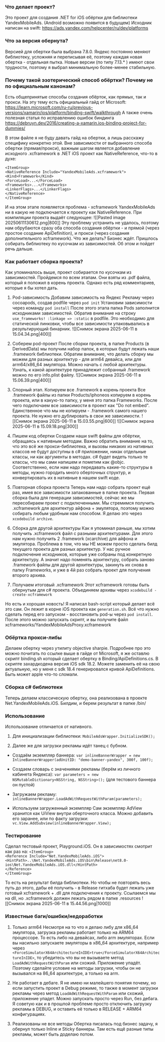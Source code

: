 
### Что делает проект?

Это проект для создания .NET for iOS обёртки для библиотеки YandexMobileAds. (Android возможно появится в будущем)
Исходник написан на swift: 
https://ads.yandex.com/helpcenter/ru/dev/platforms
### Что за версия обернута?
Версией для обертки была выбрана 7.8.0. Яндекс постоянно меняют библиотеку, усложняя и переписывая её, поэтому каждая новая обертка - отдельная пытка. Новые версии (по типу 7.13.* ) имеют свои трудности, поэтому я выбрал минимальную более-менее стабильную.
### Почему такой эзотерический способ обёртки? Почему не по официальным канонам?
Есть общепринятые способы создания обёрток, как прямых, так и прокси.
На эту тему есть официальный гайд от Microsoft:
https://learn.microsoft.com/ru-ru/previous-versions/xamarin/ios/platform/binding-swift/walkthrough
А также очень полезная статья по исправлению ошибок биндинга
https://debruyn.dev/2016/creating-a-xamarin.ios-binding-project-for-dummies/

В этом файле я не буду давать гайд на обертки, а лишь расскажу специфику конкретно этой. Вне зависимости от выбранного способа обертки (прямая/прокси), важным шагом является добавление исходного .xcframework в .NET iOS проект как NativeReference, что-то в духе:

`<ItemGroup>`  
    `<NativeReference Include="YandexMobileAds.xcframework">`  
        `<Kind>Framework</Kind>`  
        `<ForceLoad>...</ForceLoad>`  
        `<Frameworks>...</Frameworks>`  
        `<LinkerFlags>...</LinkerFlags>`  
    `</NativeReference>`  
`</ItemGroup>`

И на этом этапе появляется проблема - xcframework YandexMobileAds ни в какую не подключается к проекту как NativeReference. При компиляции проекта выдаёт следующее:
![[Pasted image 20250611130612.png|800]]
Эту проблему устранить не удалось, поэтому нам обрубаются сразу оба способа создания обёртки - и прямой (через простое создание ApiDefinition), и прокси (через создания дополнительного xcframework). Что же делать? Бизнес ждёт. Пришлось собирать библиотеку по кусочкам из зависимостей. Об этом и пойдет речь дальше.

### Как работает сборка проекта?

Как упоминалось выше, проект собирается по кусочкам из зависимостей. Пройдемся по всем этапам.
Они взяты из .pdf файла, который я положил в корень проекта. Однако есть ряд комментариев, которые я бы хотел дать.

1) Pod-зависимость
Добавим зависимость на Яндекс Рекламу через cocoapods, создав podfile через `pod init`
Установим зависимости через команду `pod install`
После этого этапа папка Pods заполнится исходниками зависимостей.
Обратив внимание на строку `use_frameworks! :linkage => :static` в podfile.
Это необходимо для статической линковки, чтобы все зависимости упаковывались в результирующий бинарник.
![[Снимок экрана 2025-06-11 в 15.04.34.png|400]]


2) Соберем pod-проект
После сборки проекта, в папке Products (в DerivedData) мы получим набор папок, в которых будут лежать наши .framework библиотеки. Обратим внимание, что делать сборку мы можем для разных архитектур - для arm64 девайса, или для arm64/x86_64 эмулятора. Можно начать с любой архитектуры. Узнать, к какой архитектуре принадлежит собранный .framework можно по его info.plist файлу.
![[Снимок экрана 2025-06-11 в 15.06.39.png|400]]

3) Спорный этап. Копируем все .framework в корень проекта
Все .framework файлы из папки Products/iphoneos копируем в корень проекта, или в какую-то папку, у меня это папка Frameworks. После чего подключаем все зависимости в проект как "Do not embed". Единственное что мы не копируем - .framework самого нашего проекта. Не нужно его дублировать в свои же зависимости.
![[Снимок экрана 2025-06-11 в 15.03.55.png|600]]
![[Снимок экрана 2025-06-11 в 15.09.18.png|300]]

4) Пишем код обертки
Создаем наши swift файлы для обёртки, обращаясь к нативным методам. Важно обратить внимание на то, что это всё же прокси-библиотека, и вызовы никаких из нативных классов не будут доступны в c# приложении, никак отдельные классы, ни как аргументы в методах. c# будет видеть только те классы, что мы сами напишем и пометим как @objc. Соответственно, если нам надо передавать какие-то структуры в методы, нужно городить много оберточных структур, и конвертировать их в нативные в нашем swift коде.

5) Повторная сборка проекта
Теперь нам надо собрать проект ещё раз, имея все зависимости запакованные в папке проекта. Первая сборка была для генерации зависимостей, сейчас же мы пересобираем проект с подключенными. Мы стремимся получить .xcframework для архитектур айфона + эмулятора, поэтому можно собирать любым удобным нам способом. Я делаю это через `xcodebuild archive`.

6) Сборка для другой архитектуры
Как я упоминал раньше, мы хотим получить .xcframework файл с разными архитектурами. Для этого нам нужно получить 2 .framework (xcarchive) для айфона и эмулятора. Проблема в том, что мы НЕ можем просто сделать билд текущего проекта для разных архитектур. У нас ручное подключение исходников, которые уже собраны под конкретную архитектуру. А значит надо поменять архитектуру, собрать заново .framework файлы для другой архитектуры, закинуть их снова в папку Frameworks, и уже в 4й раз собрать проект для получения второго архива.

7) Получаем итоговый .xcframework
Этот xcframework готовы быть обернутым для c# проекта. Объединяем архивы через `xcodebuild -create-xcframework` 

Но есть и хорошая новость! Я написал bash-script который делает всё это сам. Он лежит в корне iOS проекта как `generation.sh`. Всё что нужно сделать перед его запуском - восстановить pod-ы через `pod install`. После этого можно запускать скрипт, и вы получите файл xcframeworks/YandexMobileAdsProxy.xcframework
### Обёртка прокси-либы
Делаем обертку через утилиту objective sharpie. Подробнее про это можно почитать по ссылке выше в гайде от Microsoft, я же оставлю скрипт binding.sh который сделает обертку в Binding/ApiDefinitions.cs.
В скрипте захардкодена версия iOS sdk 18.2. Можете заменить её на свою актуальную, но у меня с sdk 18.4 генерировался кривой ApiDefinitions. Быть может apple что-то сломали.

### Сборка c# библиотеки
Теперь делаем классическую обертку, она реализована в проекте Net.YandexMobileAds.iOS. Билдим, и берем результат в папке /bin/

### Использование
Использование отличается от нативного.
1) Для инициализации библиотеки:
`MobileAdsWrapper.InitializeSDK();`

2) Далее же для загрузки рекламы идёт танец с бубном. 
- Создаём экземпляр баннера:
`var inlineBannerWrapper = new InlineBannerWrapper(adUnitID: "demo-banner-yandex", 300f, 100f);`

- Создаем словарь с значениями рекламы (берём из личного кабинета Яндекса):
`var parameters = new NSMutableDictionary<NSString, NSString>();`
(для тестового баннера он пустой)

- Загружаем рекламу:
`inlineBannerWrapper.LoadAdWithRequestWithParam(parameters);`

- Используем загруженный экземпляр
Сам экземпляр AdView хранится как UiView внутри оберточного класса. Можно добавить его заранее, или по факту загрузки:
`vc.View.AddSubview(inlineBannerWrapper.View);`
### Тестирование
Сделал тестовый проект, Playground.iOS. Он в зависимостях смотрит как раз на:
`<ItemGroup>`  
    `<Reference Include="Net.YandexMobileAds.iOS">`  
        `<HintPath>..\Net.YandexMobileAds.iOS\bin\Release\net8.0-ios\Net.YandexMobileAds.iOS.dll</HintPath>`  
    `</Reference>`  
`</ItemGroup>`

То есть на результат билда библиотеки. Но чтобы не повторять весь путь до этого, дабы её получить - в Release гитхаба будет лежать уже готовый xcframework + .dll для подключения к проекту. Ссылаемся мы на dll, но .xcframework должен лежать рядом в папке .resources
![[Снимок экрана 2025-06-11 в 15.44.56.png|1000]]
### Известные баги/ошибки/недоработки
1. Только arm64
Несмотря на то что я делаю либу для x86_64 эмулятора, загрузка рекламы работает только на ARM64 процессоре. То есть либо на девайсах, либо arm эмуляторах. Если вы насильно запускаете эмуляторы в x86_64 архитектуре, например через `<ForceSimulatorX64ArchitectureInIDE>true</ForceSimulatorX64ArchitectureInIDE>`, то убедитесь что вы не вызываете метод `LoadAdWithRequestWithParam` или схожий. Приложение упадёт. Поэтому сделайте условие на методы загрузки, чтобы он не вызывался на 86_64 архитектуре, а только на arm.

2. Не работает в дебаге.
Я не имею ни малейшего понятия почему, но если запустить проект в Debug режиме, то также в момент загрузки рекламы через метод `LoadAdWithRequestWithParam` или схожий, приложение упадет. Можно запускать просто через Run, без дебага. Я советую как и в прошлой проблеме просто отключить загрузку рекламы в DEBUG, и оставить её только в RELEASE + ARM64 конфигурациях.

3. Реализованы не все методы
Обертка писалась под бизнес задачу, я обернул только Inline и Sticky баннеры. Там есть ещё разные типы рекламы, может быть доделаю потом.